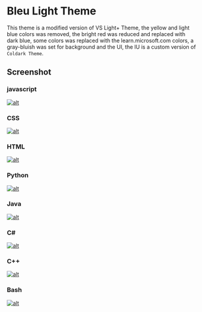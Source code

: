 # Bleu Light Theme

This theme is a modified version of VS Light+ Theme, the yellow and light blue colors was removed, the bright red was reduced and replaced with dark blue, some colors was replaced with the learn.microsoft.com colors, a gray-bluish was set for background and the UI, the IU is a custom version of `Coldark Theme`.

## Screenshot

### javascript
[![alt](https://raw.githubusercontent.com/hyperdarker/bleu-light/main/assets/screenshots/js.png)
](https://raw.githubusercontent.com/hyperdarker/bleu-light/main/assets/screenshots/js.png)

### CSS
[![alt](https://raw.githubusercontent.com/hyperdarker/bleu-light/main/assets/screenshots/css.png)
](https://raw.githubusercontent.com/hyperdarker/bleu-light/main/assets/screenshots/css.png)

### HTML
[![alt](https://raw.githubusercontent.com/hyperdarker/bleu-light/main/assets/screenshots/html.png)
](https://raw.githubusercontent.com/hyperdarker/bleu-light/main/assets/screenshots/html.png)

### Python
[![alt](https://raw.githubusercontent.com/hyperdarker/bleu-light/main/assets/screenshots/py.png)
](https://raw.githubusercontent.com/hyperdarker/bleu-light/main/assets/screenshots/py.png)

### Java
[![alt](https://raw.githubusercontent.com/hyperdarker/bleu-light/main/assets/screenshots/java.png)
](https://raw.githubusercontent.com/hyperdarker/bleu-light/main/assets/screenshots/java.png)

### C#
[![alt](https://raw.githubusercontent.com/hyperdarker/bleu-light/main/assets/screenshots/cs.png)
](https://raw.githubusercontent.com/hyperdarker/bleu-light/main/assets/screenshots/cs.png)

### C++
[![alt](https://raw.githubusercontent.com/hyperdarker/bleu-light/main/assets/screenshots/cpp.png)
](https://raw.githubusercontent.com/hyperdarker/bleu-light/main/assets/screenshots/cpp.png)

### Bash
[![alt](https://raw.githubusercontent.com/hyperdarker/bleu-light/main/assets/screenshots/bash.png)
](https://raw.githubusercontent.com/hyperdarker/bleu-light/main/assets/screenshots/bash.png)

